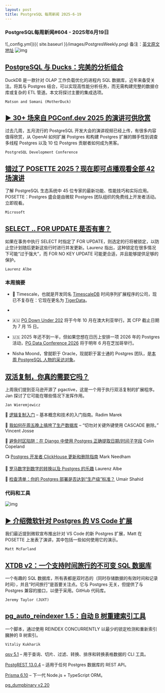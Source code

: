 ```yaml
---
layout: post
title: PostgreSQL 每周新闻 2025-6-19
---
```

### PostgreSQL每周新闻#604 - 2025年6月19日
![_config.yml]({{ site.baseurl }}/images/PostgresWeekly.png)
备注：[英文原文地址](https://postgresweekly.com/issues/604)
![img](https://res.cloudinary.com/cpress/image/upload/w_1280,e_sharpen:60,q_auto/sapfz2tfizqacc9feyu5.jpg)
## [PostgreSQL 与 Ducks：完美的分析组合](https://postgresweekly.com/link/170646/web)
DuckDB 是一款针对 OLAP 工作负载优化的进程内 SQL 数据库，近年来备受关注。将其与 Postgres 结合，可以实现高性能分析任务，而无需构建完整的数据仓库或复杂的 ETL 管道。本文将探讨主要的集成选项。

`Matson and Somani (MotherDuck)`

## [▶ 30+ 场来自 PGConf.dev 2025 的演讲可供欣赏](https://postgresweekly.com/link/170648/web)
过去几周，五月流行的 PostgreSQL 开发大会的演讲视频已经上传，有很多内容值得欣赏，从 OpenAI 如何扩展 Postgres 和构建 Postgres 扩展的棘手性到调查多线程 Postgres 以及 10 位 Postgres 贡献者如何成为黑客。


`PostgreSQL Development Conference `

## [错过了 POSETTE 2025？现在即可点播观看全部 42 场演讲](https://postgresweekly.com/link/170645/web)
了解 PostgreSQL 生态系统中 45 位专家的最新功能、性能技巧和实际应用。POSETTE：Postgres 盛会是由微软 Postgres 团队组织的免费线上开发者活动。立即观看。

`Microsoft `

## [SELECT .. FOR UPDATE 是否有害？](https://postgresweekly.com/link/170653/web)
如果在事务中执行 SELECT 时指定了 FOR UPDATE，则选定的行将被锁定，以防止您计划随后更新这些行时进行并发更新。Laurenz 指出，这种锁定在很多情况下可能“过于强大”，而 FOR NO KEY UPDATE 可能更合适，并且能够提供足够的保护。

`Laurenz Albe`

### **本周摘要**

* 🐅 Timescale，也就是开发同名 [TimescaleDB](https://postgresweekly.com/link/170654/web) 时间序列扩展程序的公司，现已不复存在：它现在更名为 [TigerData](https://postgresweekly.com/link/170655/web)。
* 
* 🇦🇺 [PG Down Under 202](https://postgresweekly.com/link/170656/web) 将于今年 10 月在澳大利亚举行。其 CFP 截止日期为 7 月 15 日。

* 🇺🇸 2025 年还不到一半，但如果您想在日历上安排一项 2026 年的 Postgres 活动，[PG Data Conference 2026](https://postgresweekly.com/link/170657/web) 将于明年 6 月在芝加哥举行。

* Nisha Moond，曾就职于 Oracle，现就职于富士通的 Postgres 团队，是[本周 PostgreSQL 人物的采访对象](https://postgresweekly.com/link/170658/web)。


## [双活复制，你真的需要它吗？](https://postgresweekly.com/link/170659/web)
上周我们提到亚马逊开源了 pgactive，这是一个用于执行双活复制的扩展程序。Jan 探讨了它可能在哪些情况下发挥作用。

`Jan Wieremjewicz`

📄 [逻辑复制入门](https://postgresweekly.com/link/170661/web) – 基本概念和技术的入门指南。Radim Marek

📄 [我如何在周五晚上搞垮了生产数据库](https://postgresweekly.com/link/170662/web) – “切勿对关键外键使用 CASCADE 删除。” Vincent Josse

📄 [避免时区陷阱：在 Django 中使用 Postgres 正确提取日期/时间子字段](https://postgresweekly.com/link/170663/web) Colin Copeland

📺 [Postgres 开发者 ClickHouse 更新和删除指南](https://postgresweekly.com/link/170664/web) Mark Needham

📄 [罗马数字到数字的转换以及 Postgres 的乐趣](https://postgresweekly.com/link/170665/web) Laurenz Albe

📄 [检查清单：你的 Postgres 部署是否达到“生产级”标准？](https://postgresweekly.com/link/170666/web) Umair Shahid


### **代码和工具**

![img](https://res.cloudinary.com/cpress/image/upload/w_1280,e_sharpen:60,q_auto/wwxcrqzhrv5anvfbsz6f.jpg)

## [▶ 介绍微软针对 Postgres 的 VS Code 扩展](https://postgresweekly.com/link/170667/web)
我们最近提到微软宣布推出针对 VS Code 的新 Postgres 扩展，Matt 在 POSETTE 上发表了演讲，其中包括一些如何使用它的演示。

`Matt McFarland`

## [XTDB v2：一个支持时间旅行的不可变 SQL 数据库](https://postgresweekly.com/link/170669/web)
一个有趣的 SQL 数据库，所有表都是双时态的（同时存储数据的有效时间和记录时间），并且“时间旅行”是首要关注点。它与 Postgres 无关，但提供了与 Postgres 兼容的接口，以便于采用。GitHub 代码库。

`Jeremy Taylor (JUXT)`

## [pg_auto_reindexer 1.5：自动 B 树重建索引工具](https://postgresweekly.com/link/170671/web) 
一个脚本，通过使用 REINDEX CONCURRENTLY 以最少的锁定检测和重新索引臃肿的 B 树索引。

`Vitaliy Kukharik`

[qsv 5.1](https://postgresweekly.com/link/170673/web) – 用于查询、切片、过滤、转换、排序和转换表格数据的 CLI 工具。

[PostgREST 13.0.4](https://postgresweekly.com/link/170674/web) – 适用于任何 Postgres 数据库的 REST API。

[Prisma 6.10](https://postgresweekly.com/link/170675/web) – 下一代 Node.js + TypeScript ORM。

[pg_dumpbinary v2.20](https://postgresweekly.com/link/170676/web)